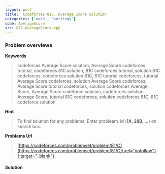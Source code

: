 ```yaml
---
layout: post
title:  Codeforces 81C. Average Score solution
categories: ['math', 'sortings']
code: AverageScore
src: 81C-AverageScore.cpp
---
```

### **Problem overviews**

**Keywords**
> codeforces Average Score solution, Average Score codeforces tutorial, codeforces 81C solution, 81C codeforces tutorial, solution 81C codeforces, codeforces solution 81C, 81C tutorial codeforces, tutorial Average Score codeforces, solution Average Score codeforces, Average Score tutorial codeforces, solution codeforces Average Score, Average Score codeforce solution, codeforces solution Average Score, tutorial 81C codeforces, solution codeforces 81C, 81C codeforce solution

**Hint**
> To find solution for any problems, Enter probleam_id (**1A, 28B**, ...) on search box. 

**Problems Url**
> [https://codeforces.com/problemset/problem/81/C](https://codeforces.com/problemset/problem/81/C){:rel="nofollow"}{:target="_blank"}

#### **Solution**



